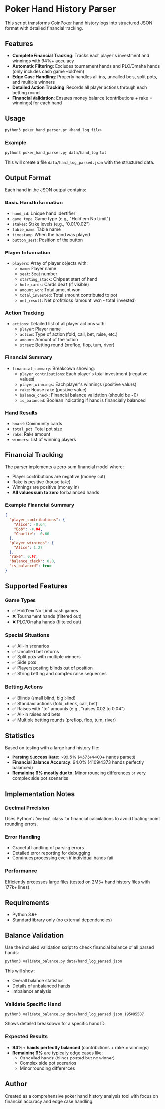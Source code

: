 # Poker Hand History Parser

This script transforms CoinPoker hand history logs into structured JSON format with detailed financial tracking.

## Features

- **Complete Financial Tracking**: Tracks each player's investment and winnings with 94%+ accuracy
- **Automatic Filtering**: Excludes tournament hands and PLO/Omaha hands (only includes cash game Hold'em)
- **Edge Case Handling**: Properly handles all-ins, uncalled bets, split pots, and multiple winners
- **Detailed Action Tracking**: Records all player actions through each betting round
- **Financial Validation**: Ensures money balance (contributions + rake = winnings) for each hand

## Usage

```bash
python3 poker_hand_parser.py <hand_log_file>
```

### Example

```bash
python3 poker_hand_parser.py data/hand_log.txt
```

This will create a file `data/hand_log_parsed.json` with the structured data.

## Output Format

Each hand in the JSON output contains:

### Basic Hand Information
- `hand_id`: Unique hand identifier
- `game_type`: Game type (e.g., "Hold'em No Limit")
- `stakes`: Stake levels (e.g., "0.01/0.02")
- `table_name`: Table name
- `timestamp`: When the hand was played
- `button_seat`: Position of the button

### Player Information
- `players`: Array of player objects with:
  - `name`: Player name
  - `seat`: Seat number
  - `starting_stack`: Chips at start of hand
  - `hole_cards`: Cards dealt (if visible)
  - `amount_won`: Total amount won
  - `total_invested`: Total amount contributed to pot
  - `net_result`: Net profit/loss (amount_won - total_invested)

### Action Tracking
- `actions`: Detailed list of all player actions with:
  - `player`: Player name
  - `action`: Type of action (fold, call, bet, raise, etc.)
  - `amount`: Amount of the action
  - `street`: Betting round (preflop, flop, turn, river)

### Financial Summary
- `financial_summary`: Breakdown showing:
  - `player_contributions`: Each player's total investment (negative values)
  - `player_winnings`: Each player's winnings (positive values)
  - `rake`: House rake (positive value)
  - `balance_check`: Financial balance validation (should be ~0)
  - `is_balanced`: Boolean indicating if hand is financially balanced

### Hand Results
- `board`: Community cards
- `total_pot`: Total pot size
- `rake`: Rake amount
- `winners`: List of winning players

## Financial Tracking

The parser implements a zero-sum financial model where:
- Player contributions are negative (money out)
- Rake is positive (house take)
- Winnings are positive (money in)
- **All values sum to zero** for balanced hands

### Example Financial Summary
```json
{
  "player_contributions": {
    "Alice": -0.64,
    "Bob": -0.04,
    "Charlie": -0.66
  },
  "player_winnings": {
    "Alice": 1.27
  },
  "rake": 0.07,
  "balance_check": 0.0,
  "is_balanced": true
}
```

## Supported Features

### Game Types
- ✅ Hold'em No Limit cash games
- ❌ Tournament hands (filtered out)
- ❌ PLO/Omaha hands (filtered out)

### Special Situations
- ✅ All-in scenarios
- ✅ Uncalled bet returns
- ✅ Split pots with multiple winners
- ✅ Side pots
- ✅ Players posting blinds out of position
- ✅ String betting and complex raise sequences

### Betting Actions
- ✅ Blinds (small blind, big blind)
- ✅ Standard actions (fold, check, call, bet)
- ✅ Raises with "to" amounts (e.g., "raises 0.02 to 0.04")
- ✅ All-in raises and bets
- ✅ Multiple betting rounds (preflop, flop, turn, river)

## Statistics

Based on testing with a large hand history file:
- **Parsing Success Rate**: ~99.5% (4373/4400+ hands parsed)
- **Financial Balance Accuracy**: 94.0% (4109/4373 hands perfectly balanced)
- **Remaining 6% mostly due to**: Minor rounding differences or very complex side pot scenarios

## Implementation Notes

### Decimal Precision
Uses Python's `Decimal` class for financial calculations to avoid floating-point rounding errors.

### Error Handling
- Graceful handling of parsing errors
- Detailed error reporting for debugging
- Continues processing even if individual hands fail

### Performance
Efficiently processes large files (tested on 2MB+ hand history files with 177k+ lines).

## Requirements

- Python 3.6+
- Standard library only (no external dependencies)

## Balance Validation

Use the included validation script to check financial balance of all parsed hands:

```bash
python3 validate_balance.py data/hand_log_parsed.json
```

This will show:
- Overall balance statistics
- Details of unbalanced hands
- Imbalance analysis

### Validate Specific Hand
```bash
python3 validate_balance.py data/hand_log_parsed.json 195885587
```

Shows detailed breakdown for a specific hand ID.

### Expected Results
- **94%+ hands perfectly balanced** (contributions + rake = winnings)
- **Remaining 6%** are typically edge cases like:
  - Cancelled hands (blinds posted but no winner)
  - Complex side pot scenarios
  - Minor rounding differences

## Author

Created as a comprehensive poker hand history analysis tool with focus on financial accuracy and edge case handling. 
